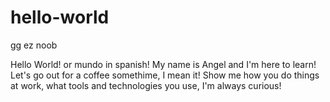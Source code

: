 # hello-world
gg ez noob


Hello World! or mundo in spanish!
My name is Angel and I'm here to learn!
Let's go out for a coffee somethime, I mean it!
Show me how you do things at work, what tools and technologies you use, I'm always curious!
